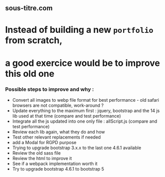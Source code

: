 ## sous-titre.com
# Instead of building a new `portfolio` from scratch,
# a good exercice would be to improve this old one
### Possible steps to improve and why :
- Convert all images to webp file format for best performance - old safari browsers are not compatible, work-around ?
- Update everything to the maximum first : jquery, bootstrap and the 14 js lib used at that time (compare and test performance)
- Integrate all the js updated into one only file : allScript.js (compare and test performance)
- Review each lib again, what they do and how
- Test other relevant replacements if needed
- add a Modal for RGPD purpose
- Trying to upgrade bootstrap 3.x.x to the last one 4.6.1 available
- Review the old sass file
- Review the html to improve it
- See if a webpack implementation worth it
- Try to upgrade bootstrap 4.6.1 to bootstrap 5

